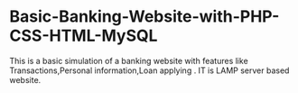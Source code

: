 # Basic-Banking-Website-with-PHP-CSS-HTML-MySQL
This is a basic simulation of a banking website with features like Transactions,Personal information,Loan applying .
IT is LAMP server based website.
